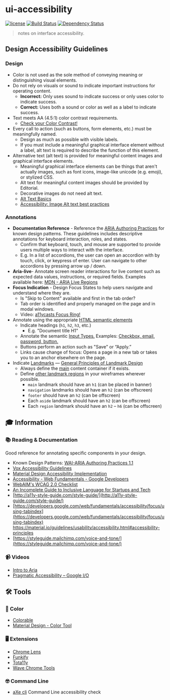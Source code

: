 # ui-accessibility

[![license][license-image]][license-url] [![Build Status][travis-image]][travis-url] [![Dependency Status][dependencyci-image]][dependencyci-url]

> notes on interface accessibility.

## Design Accessibility Guidelines

### Design
+ Color is not used as the sole method of conveying meaning or distinguishing visual elements.
+ Do not rely on visuals or sound to indicate important instructions for operating content.
    + **Incorrect:** Only uses sound to indicate success or only uses color to indicate success.
    + **Correct:** Uses both a sound or color as well as a label to indicate success.
+ Text meets AA (4.5:1) color contrast requirements.
  + [Check your Color Contrast!](http://jxnblk.com/colorable/demos/text/)
+ Every call to action (such as buttons, form elements, etc.) must be meaningfully named.
    + Design as much as possible with visible labels.
    + If you must include a meaningful graphical interface element without a label, alt text is required to describe the function of this element.
+ Alternative text (alt text) is provided for meaningful content images and graphical interface elements.
  + Meaningful graphical interface elements can be things that aren't actually images, such as font icons, image-like unicode (e.g. emoji), or stylized CSS.
  + Alt text for meaningful content images should be provided by Editorial.
  + Decorative images do not need alt text.
  + [Alt Text Basics](https://webaim.org/techniques/alttext/#basics)
  + [Accessibility: Image Alt text best practices](https://support.siteimprove.com/hc/en-gb/articles/115000013031-Accessibility-Image-Alt-text-best-practices)

### Annotations
+ **Documentation Reference** - Reference the [ARIA Authoring Practices](https://www.w3.org/TR/wai-aria-practices-1.1/#intro) for known design patterns. These guidelines includes descriptive annotations for keyboard interaction, roles, and states.
  + Confirm that keyboard, touch, and mouse are supported to provide users multiple ways to interact with the interface.
  + E.g. In a list of accordions, the user can open an accordion with by touch, click, or keypress of enter. User can navigate to other accordions by pressing arrow up / down.
+ **Aria-live**- Annotate screen reader interactions for live content such as expected data values, instructions, or required fields. Examples available here: [MDN - ARIA Live Regions](https://developer.mozilla.org/en-US/docs/Web/Accessibility/ARIA/ARIA_Live_Regions)
+ **Focus Indication** - Design Focus States to help users navigate and understand where they are.
  + Is "Skip to Content" available and first in the tab order?
  + Tab order is identified and properly managed on the page and in modal windows.
  + Video: [a11ycasts Focus Ring!](https://www.youtube.com/watch?v=ilj2P5-5CjI)
+ Annotate using the appropriate [HTML semantic elements](https://developer.mozilla.org/en-US/docs/Web/HTML/Element)
  + Indicate headings (`h1`, `h2`, `h3`, etc.)
    + E.g. "Document title H1"
  + Annotate the semantic [Input Types.](https://developer.mozilla.org/en-US/docs/Web/HTML/Element/input) Examples: [Checkbox, email, password, button.](https://codepen.io/sh0ji/pen/VebrBM)
  * Buttons perform an action such as "Save" or “Apply.”
  * Links cause change of focus: Opens a page in a new tab or takes you to an anchor elsewhere on the page.
+ Indicate [Landmarks](https://www.w3.org/TR/wai-aria-1.1/#landmark) — [General Principles of Landmark Design](https://www.w3.org/TR/wai-aria-practices-1.1/#general-principles-of-landmark-design)
  + Always define the [main](https://www.w3.org/TR/wai-aria-practices-1.1/#aria_lh_main) content container if it exists.
  + Define [other landmark regions](https://www.w3.org/TR/wai-aria-practices-1.1/#landmark-roles) in your wireframes wherever possible.
      + `main` landmark should have an `h1` (can be placed in banner)
      + `navigation` landmarks should have an `h2` (can be offscreen)
      + `footer` should have an `h2` (can be offscreen)
      + Each `aside` landmark should have an `h2` (can be offscreen)
      + Each `region` landmark should have an `h2` – `h6` (can be offscreen)

## 🎓 Information

### 📚 Reading & Documentation
Good reference for annotating specific components in your design.
+ Known Design Patterns: [WAI-ARIA Authoring Practices 1.1](https://www.w3.org/TR/wai-aria-practices-1.1/#intro)
+ [Vox Accessibility Guidelines](http://accessibility.voxmedia.com/)
+ [Material Design Accessibility Implementation](https://material.io/guidelines/usability/accessibility.html#accessibility-implementation)
+ [Accessibility - Web Fundamentals - Google Developers](https://developers.google.com/web/fundamentals/accessibility/)
+ [WebAIM's WCAG 2.0 Checklist](https://webaim.org/standards/wcag/checklist)
+ [An Incomplete Guide to Inclusive Language for Startups and Tech](https://open.buffer.com/inclusive-language-tech/)
+ [http://a11y-style-guide.com/style-guide/](http://a11y-style-guide.com/style-guide/)
+ [https://developers.google.com/web/fundamentals/accessibility/focus/using-tabindex](https://developers.google.com/web/fundamentals/accessibility/focus/using-tabindex)
https://material.io/guidelines/usability/accessibility.html#accessibility-principles
+ [https://styleguide.mailchimp.com/voice-and-tone/](https://styleguide.mailchimp.com/voice-and-tone/)

### 📹 Videos
+ [Intro to Aria](https://www.youtube.com/watch?v=g9Qff0b-lHk&list=PLNYkxOF6rcICWx0C9LVWWVqvHlYJyqw7g)
+ [Pragmatic Accessibility – Google I/O](https://events.google.com/io/schedule/?section=may-18&track=accessibility)

## 🛠 Tools
### 🎨 Color
+ [Colorable](http://jxnblk.com/colorable/demos/text/?background=%23342324&foreground=%23EFFFA8)
+ [Material Design - Color Tool](https://material.io/color/#!/?view.left=0&view.right=0)

### 🖥 Extensions
+ [Chrome Lens](https://chrome.google.com/webstore/detail/chromelens/idikgljglpfilbhaboonnpnnincjhjkd?hl=en)
+ [Funkify](http://www.funkify.org/)
+ [Tota11y](https://chrome.google.com/webstore/detail/tota11y-plugin-from-khan/oedofneiplgibimfkccchnimiadcmhpe?hl=en)
+ [Wave Chrome Tools](https://chrome.google.com/webstore/detail/wave-evaluation-tool/jbbplnpkjmmeebjpijfedlgcdilocofh?hl=en-US)


### 🤓 Command Line
+ [aXe cli](https://github.com/dequelabs/axe-cli) Command Line accessibility check

[license-image]: https://img.shields.io/badge/license-ISC-blue.svg
[license-url]: https://github.com/patcartelli/ui-accessibility/blob/master/LICENSE
[travis-image]: https://travis-ci.org/patcartelli/ui-accessibility.svg?branch=master
[travis-url]: https://travis-ci.org/patcartelli/ui-accessibility
[dependencyci-image]: https://dependencyci.com/github/patcartelli/ui-accessibility/badge
[dependencyci-url]: https://dependencyci.com/github/patcartelli/ui-accessibility
